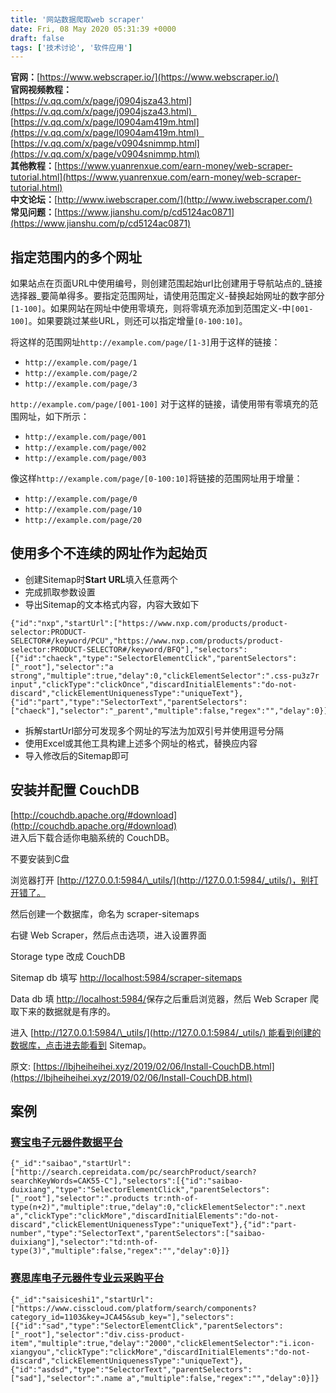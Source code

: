 ```yaml
---
title: '网站数据爬取web scraper'
date: Fri, 08 May 2020 05:31:39 +0000
draft: false
tags: ['技术讨论', '软件应用']
---
```


**官网：**[https://www.webscraper.io/](https://www.webscraper.io/)  
**官网视频教程：**  
[https://v.qq.com/x/page/j0904jsza43.html](https://v.qq.com/x/page/j0904jsza43.html)    
[https://v.qq.com/x/page/l0904am419m.html](https://v.qq.com/x/page/l0904am419m.html)    
[https://v.qq.com/x/page/v0904snimmp.html](https://v.qq.com/x/page/v0904snimmp.html)  
**其他教程：**[https://www.yuanrenxue.com/earn-money/web-scraper-tutorial.html](https://www.yuanrenxue.com/earn-money/web-scraper-tutorial.html)  
**中文论坛：**[http://www.iwebscraper.com/](http://www.iwebscraper.com/)  
**常见问题：**[https://www.jianshu.com/p/cd5124ac0871](https://www.jianshu.com/p/cd5124ac0871)

指定范围内的多个网址
----------

如果站点在页面URL中使用编号，则创建范围起始url比创建用于导航站点的_链接选择器_要简单得多。要指定范围网址，请使用范围定义-替换起始网址的数字部分`[1-100]`。如果网站在网址中使用零填充，则将零填充添加到范围定义-中`[001-100]`。如果要跳过某些URL，则还可以指定增量`[0-100:10]`。

将这样的范围网址`http://example.com/page/[1-3]`用于这样的链接：

*   `http://example.com/page/1`
*   `http://example.com/page/2`
*   `http://example.com/page/3`

`http://example.com/page/[001-100]` 对于这样的链接，请使用带有零填充的范围网址，如下所示：

*   `http://example.com/page/001`
*   `http://example.com/page/002`
*   `http://example.com/page/003`

像这样`http://example.com/page/[0-100:10]`将链接的范围网址用于增量：

*   `http://example.com/page/0`
*   `http://example.com/page/10`
*   `http://example.com/page/20`

使用多个不连续的网址作为起始页
---------------

*   创建Sitemap时**Start URL**填入任意两个
*   完成抓取参数设置
*   导出Sitemap的文本格式内容，内容大致如下

```
{"id":"nxp","startUrl":["https://www.nxp.com/products/product-selector:PRODUCT-SELECTOR#/keyword/PCU","https://www.nxp.com/products/product-selector:PRODUCT-SELECTOR#/keyword/BFQ"],"selectors":[{"id":"chaeck","type":"SelectorElementClick","parentSelectors":["_root"],"selector":"a strong","multiple":true,"delay":0,"clickElementSelector":".css-pu3z7r input","clickType":"clickOnce","discardInitialElements":"do-not-discard","clickElementUniquenessType":"uniqueText"},{"id":"part","type":"SelectorText","parentSelectors":["chaeck"],"selector":"_parent","multiple":false,"regex":"","delay":0}]}
```

*   拆解startUrl部分可发现多个网址的写法为加双引号并使用逗号分隔
*   使用Excel或其他工具构建上述多个网址的格式，替换应内容
*   导入修改后的Sitemap即可

**安装并配置 CouchDB**
-----------------

[http://couchdb.apache.org/#download](http://couchdb.apache.org/#download)  
进入后下载合适你电脑系统的 CouchDB。

不要安装到C盘

浏览器打开 [http://127.0.0.1:5984/\_utils/](http://127.0.0.1:5984/_utils/)，别打开错了。

然后创建一个数据库，命名为 scraper-sitemaps

右键 Web Scraper，然后点击选项，进入设置界面

Storage type 改成 CouchDB

Sitemap db 填写 [http://localhost:5984/scraper-sitemaps](http://localhost:5984/scraper-sitemaps)

Data db 填 [http://localhost:5984/](http://localhost:5984/)保存之后重启浏览器，然后 Web Scraper 爬取下来的数据就是有序的。

进入 [http://127.0.0.1:5984/\_utils/](http://127.0.0.1:5984/_utils/) 能看到创建的数据库，点击进去能看到 Sitemap。

原文: [https://lbjheiheihei.xyz/2019/02/06/Install-CouchDB.html](https://lbjheiheihei.xyz/2019/02/06/Install-CouchDB.html)

案例
--

### [赛宝电子元器件数据平台](http://www.cepreidata.com/index.html)

```
{"_id":"saibao","startUrl":["http://search.cepreidata.com/pc/searchProduct/search?searchKeyWords=CAK55-C"],"selectors":[{"id":"saibao-duixiang","type":"SelectorElementClick","parentSelectors":["_root"],"selector":".products tr:nth-of-type(n+2)","multiple":true,"delay":0,"clickElementSelector":".next a","clickType":"clickMore","discardInitialElements":"do-not-discard","clickElementUniquenessType":"uniqueText"},{"id":"part-number","type":"SelectorText","parentSelectors":["saibao-duixiang"],"selector":"td:nth-of-type(3)","multiple":false,"regex":"","delay":0}]}
```

### [赛思库电子元器件专业云采购平台](https://www.cisscloud.com/)

```
{"_id":"saisiceshi1","startUrl":["https://www.cisscloud.com/platform/search/components?category_id=1103&key=JCA45&sub_key="],"selectors":[{"id":"sad","type":"SelectorElementClick","parentSelectors":["_root"],"selector":"div.ciss-product-item","multiple":true,"delay":"2000","clickElementSelector":"i.icon-xiangyou","clickType":"clickMore","discardInitialElements":"do-not-discard","clickElementUniquenessType":"uniqueText"},{"id":"asdsd","type":"SelectorText","parentSelectors":["sad"],"selector":".name a","multiple":false,"regex":"","delay":0}]}
```